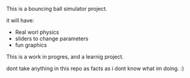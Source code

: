This is a bouncing ball simulator project.

it will have:

- Real worl physics
- sliders to change parameters
- fun graphics

This is a work in progres, and a learnig project.

dont take anything in this repo as facts as i dont know what im doing. :)

